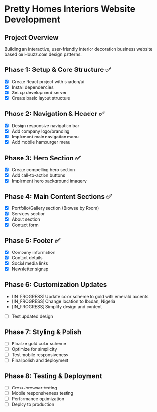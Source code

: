 # Pretty Homes Interiors Website Development

## Project Overview
Building an interactive, user-friendly interior decoration business website based on Houzz.com design patterns.

## Phase 1: Setup & Core Structure ✅
- [x] Create React project with shadcn/ui
- [x] Install dependencies
- [x] Set up development server
- [x] Create basic layout structure

## Phase 2: Navigation & Header ✅
- [x] Design responsive navigation bar
- [x] Add company logo/branding
- [x] Implement main navigation menu
- [x] Add mobile hamburger menu

## Phase 3: Hero Section ✅
- [x] Create compelling hero section
- [x] Add call-to-action buttons
- [x] Implement hero background imagery

## Phase 4: Main Content Sections ✅
- [x] Portfolio/Gallery section (Browse by Room)
- [x] Services section
- [x] About section
- [x] Contact form

## Phase 5: Footer ✅
- [x] Company information
- [x] Contact details
- [x] Social media links
- [x] Newsletter signup

## Phase 6: Customization Updates
- [IN_PROGRESS] Update color scheme to gold with emerald accents
- [IN_PROGRESS] Change location to Ibadan, Nigeria
- [IN_PROGRESS] Simplify design and content
- [ ] Test updated design

## Phase 7: Styling & Polish
- [ ] Finalize gold color scheme
- [ ] Optimize for simplicity
- [ ] Test mobile responsiveness
- [ ] Final polish and deployment

## Phase 8: Testing & Deployment
- [ ] Cross-browser testing
- [ ] Mobile responsiveness testing
- [ ] Performance optimization
- [ ] Deploy to production
